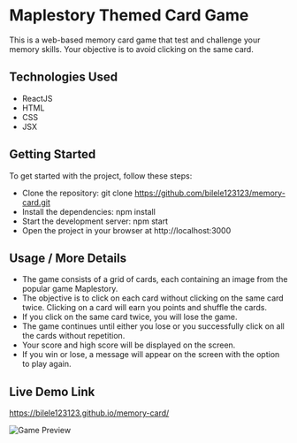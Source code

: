 # Maplestory Themed Card Game
This is a web-based memory card game that test and challenge your memory skills. Your objective is to avoid clicking on the same card.

## Technologies Used
- ReactJS
- HTML
- CSS
- JSX

## Getting Started
To get started with the project, follow these steps:
- Clone the repository: git clone https://github.com/bilele123123/memory-card.git
- Install the dependencies: npm install
- Start the development server: npm start
- Open the project in your browser at http://localhost:3000

## Usage / More Details
- The game consists of a grid of cards, each containing an image from the popular game Maplestory.
- The objective is to click on each card without clicking on the same card twice.
Clicking on a card will earn you points and shuffle the cards.
- If you click on the same card twice, you will lose the game.
- The game continues until either you lose or you successfully click on all the cards without repetition.
- Your score and high score will be displayed on the screen.
- If you win or lose, a message will appear on the screen with the option to play again.

## Live Demo Link
https://bilele123123.github.io/memory-card/

![Game Preview](/src/assets/game-preview.gif)